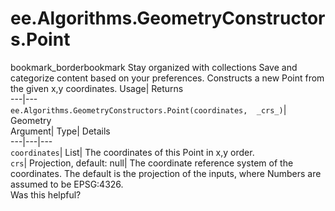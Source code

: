  
#  ee.Algorithms.GeometryConstructors.Point
bookmark_borderbookmark Stay organized with collections  Save and categorize content based on your preferences.
Constructs a new Point from the given x,y coordinates. 
Usage| Returns  
---|---  
`ee.Algorithms.GeometryConstructors.Point(coordinates,  _crs_)`| Geometry  
Argument| Type| Details  
---|---|---  
`coordinates`| List| The coordinates of this Point in x,y order.  
`crs`| Projection, default: null| The coordinate reference system of the coordinates. The default is the projection of the inputs, where Numbers are assumed to be EPSG:4326.  
Was this helpful?
